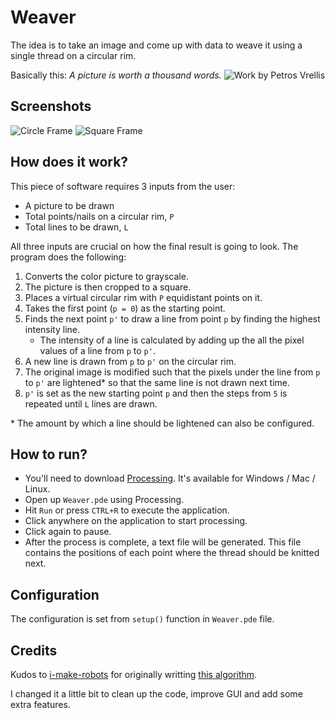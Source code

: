 # Weaver
The idea is to take an image and come up with data to weave it using a single thread on a circular rim.

Basically this: *A picture is worth a thousand words.*
![Work by Petros Vrellis](https://user-images.githubusercontent.com/14050128/65774967-b74a9200-e158-11e9-8949-f77d1162b44e.png)

## Screenshots
![Circle Frame](https://user-images.githubusercontent.com/14050128/65774788-663a9e00-e158-11e9-9f45-405036d38be7.png)
![Square Frame](https://user-images.githubusercontent.com/14050128/65774834-7ce0f500-e158-11e9-941d-2204f92e5e52.png)

## How does it work?
This piece of software requires 3 inputs from the user:
- A picture to be drawn
- Total points/nails on a circular rim, `P`
- Total lines to be drawn, `L`

All three inputs are crucial on how the final result is going to look. The program does the following:
1. Converts the color picture to grayscale.
2. The picture is then cropped to a square.
3. Places a virtual circular rim with `P` equidistant points on it.
4. Takes the first point (`p = 0`) as the starting point.
5. Finds the next point `p'` to draw a line from point `p` by finding the highest intensity line.
   - The intensity of a line is calculated by adding up the all the pixel values of a line from `p` to `p'`.
6. A new line is drawn from `p` to `p'` on the circular rim.
7. The original image is modified such that the pixels under the line from `p` to `p'` are lightened* so that the same line is not drawn next time.
8. `p'` is set as the new starting point `p` and then the steps from `5` is repeated until `L` lines are drawn.

\* The amount by which a line should be lightened can also be configured.

## How to run?
- You'll need to download [Processing](https://processing.org/download/). It's available for Windows / Mac / Linux.
- Open up `Weaver.pde` using Processing.
- Hit `Run` or press `CTRL+R` to execute the application.
- Click anywhere on the application to start processing.
- Click again to pause.
- After the process is complete, a text file will be generated. This file contains the positions of each point where the thread should be knitted next.

## Configuration
The configuration is set from `setup()` function in `Weaver.pde` file.

## Credits
Kudos to [i-make-robots](https://github.com/i-make-robots/) for originally writting [this algorithm](https://github.com/i-make-robots/weaving_algorithm).

I changed it a little bit to clean up the code, improve GUI and add some extra features.
